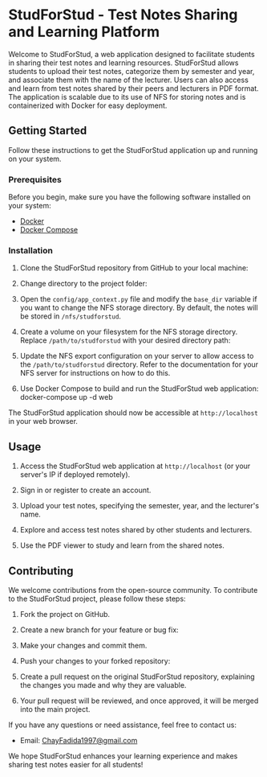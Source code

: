# StudForStud - Test Notes Sharing and Learning Platform

Welcome to StudForStud, a web application designed to facilitate students in sharing their test notes and learning resources. StudForStud allows students to upload their test notes, categorize them by semester and year, and associate them with the name of the lecturer. Users can also access and learn from test notes shared by their peers and lecturers in PDF format. The application is scalable due to its use of NFS for storing notes and is containerized with Docker for easy deployment.

## Getting Started

Follow these instructions to get the StudForStud application up and running on your system.

### Prerequisites

Before you begin, make sure you have the following software installed on your system:

- [Docker](https://docs.docker.com/get-docker/)
- [Docker Compose](https://docs.docker.com/compose/install/)

### Installation

1. Clone the StudForStud repository from GitHub to your local machine:

2. Change directory to the project folder:

3. Open the `config/app_context.py` file and modify the `base_dir` variable if you want to change the NFS storage directory. By default, the notes will be stored in `/nfs/studforstud`.

4. Create a volume on your filesystem for the NFS storage directory. Replace `/path/to/studforstud` with your desired directory path:

5. Update the NFS export configuration on your server to allow access to the `/path/to/studforstud` directory. Refer to the documentation for your NFS server for instructions on how to do this.

6. Use Docker Compose to build and run the StudForStud web application: docker-compose up -d web


The StudForStud application should now be accessible at `http://localhost` in your web browser.

## Usage

1. Access the StudForStud web application at `http://localhost` (or your server's IP if deployed remotely).

2. Sign in or register to create an account.

3. Upload your test notes, specifying the semester, year, and the lecturer's name.

4. Explore and access test notes shared by other students and lecturers.

5. Use the PDF viewer to study and learn from the shared notes.

## Contributing

We welcome contributions from the open-source community. To contribute to the StudForStud project, please follow these steps:

1. Fork the project on GitHub.

2. Create a new branch for your feature or bug fix:
   
3. Make your changes and commit them.

4. Push your changes to your forked repository:

5. Create a pull request on the original StudForStud repository, explaining the changes you made and why they are valuable.

6. Your pull request will be reviewed, and once approved, it will be merged into the main project.
   
If you have any questions or need assistance, feel free to contact us:

- Email: ChayFadida1997@gmail.com

We hope StudForStud enhances your learning experience and makes sharing test notes easier for all students!

